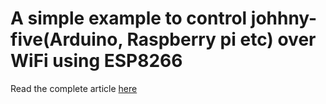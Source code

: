 # A simple example to control johhny-five(Arduino, Raspberry pi etc) over WiFi using ESP8266
Read the complete article [here](https://medium.com/@anaganisk/connecting-johnny-five-arduino-raspberry-pi-etc-over-wifi-to-the-pc-using-esp8266-a10348fdb300#.1blss5945)
